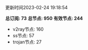 更新时间2023-02-24 19:18:54

**总订阅: 73**
**总节点: 950**
**有效节点: 244**
- v2ray节点: 160
- ss节点: 57
- trojan节点: 27
